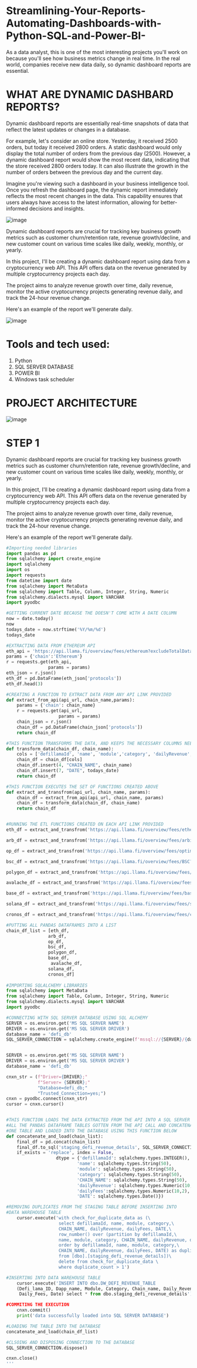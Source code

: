 # Streamlining-Your-Reports-Automating-Dashboards-with-Python-SQL-and-Power-BI-
As a data analyst, this is one of the most interesting projects you'll work on because you'll see how business metrics change in real time. In the real world, companies receive new data daily, so dynamic dashboard reports are essential.

# WHAT ARE DYNAMIC DASHBARD REPORTS?
Dynamic dashboard reports are essentially real-time snapshots of data that reflect the latest updates or changes in a database.

For example, let's consider an online store. Yesterday, it received 2500 orders, but today it received 2800 orders. A static dashboard would only display the total number of orders from the previous day (2500). However, a dynamic dashboard report would show the most recent data, indicating that the store received 2800 orders today. It can also illustrate the growth in the number of orders between the previous day and the current day.

Imagine you're viewing such a dashboard in your business intelligence tool. Once you refresh the dashboard page, the dynamic report immediately reflects the most recent changes in the data. This capability ensures that users always have access to the latest information, allowing for better-informed decisions and insights.

![image](https://github.com/Hagar-zakaria/Streamlining-Your-Reports-Automating-Dashboards-with-Python-SQL-and-Power-BI-/assets/93611934/1ab5e3d0-466f-42f4-88ff-d0a4a5abdbf9)

Dynamic dashboard reports are crucial for tracking key business growth metrics such as customer churn/retention rate, revenue growth/decline, and new customer count on various time scales like daily, weekly, monthly, or yearly.

In this project, I'll be creating a dynamic dashboard report using data from a cryptocurrency web API. This API offers data on the revenue generated by multiple cryptocurrency projects each day.

The project aims to analyze revenue growth over time, daily revenue, monitor the active cryptocurrency projects generating revenue daily, and track the 24-hour revenue change.

Here's an example of the report we'll generate daily.

![image](https://github.com/Hagar-zakaria/Streamlining-Your-Reports-Automating-Dashboards-with-Python-SQL-and-Power-BI-/assets/93611934/6e2fe7a5-d2f0-425b-95d4-996e14395f89)

# Tools and tech used:

1. Python
2. SQL SERVER DATABASE
3. POWER BI
4. Windows task scheduler

# PROJECT ARCHITECTURE

![image](https://github.com/Hagar-zakaria/Streamlining-Your-Reports-Automating-Dashboards-with-Python-SQL-and-Power-BI-/assets/93611934/cc12ef96-f55a-4202-a85b-ee61a2d00405)

# STEP 1

Dynamic dashboard reports are crucial for tracking key business growth metrics such as customer churn/retention rate, revenue growth/decline, and new customer count on various time scales like daily, weekly, monthly, or yearly.

In this project, I'll be creating a dynamic dashboard report using data from a cryptocurrency web API. This API offers data on the revenue generated by multiple cryptocurrency projects each day.

The project aims to analyze revenue growth over time, daily revenue, monitor the active cryptocurrency projects generating revenue daily, and track the 24-hour revenue change.

Here's an example of the report we'll generate daily.


```python
#Importing needed libraries
import pandas as pd
from sqlalchemy import create_engine
import sqlalchemy
import os
import requests
from datetime import date
from sqlalchemy import MetaData
from sqlalchemy import Table, Column, Integer, String, Numeric
from sqlalchemy.dialects.mysql import VARCHAR
import pyodbc

#GETTING CURRENT DATE BECAUSE THE DOESN'T COME WITH A DATE COLUMN
now = date.today()
now
todays_date = now.strftime('%Y/%m/%d')
todays_date

#EXTRACTING DATA FROM ETHEREUM API
eth_api = 'https://api.llama.fi/overview/fees/ethereum?excludeTotalDataChart=true&excludeTotalDataChartBreakdown=true&dataType=dailyRevenue'
params = {'chain':'Ethereum'}
r = requests.get(eth_api,
                params = params)
eth_json = r.json()
eth_df = pd.DataFrame(eth_json['protocols'])
eth_df.head(3)

#CREATING A FUNCTION TO EXTRACT DATA FROM ANY API LINK PROVIDED
def extract_from_api(api_url, chain_name,params):
    params = {'chain': chain_name}
    r = requests.get(api_url,
                    params = params)
    chain_json = r.json()
    chain_df = pd.DataFrame(chain_json['protocols'])
    return chain_df

#THIS FUNCTION TRANSFORMS THE DATA, AND KEEPS THE NECESSARY COLUMNS NEEDED
def transform_data(chain_df, chain_name):
    cols = ['defillamaId', 'name', 'module','category', 'dailyRevenue', 'dailyFees']
    chain_df = chain_df[cols]
    chain_df.insert(4, "CHAIN_NAME", chain_name)
    chain_df.insert(7, "DATE", todays_date)
    return chain_df

#THIS FUNCTION EXECUTES THE SET OF FUNCTIONS CREATED ABOVE 
def extract_and_transfrom(api_url, chain_name, params):
    chain_df = extract_from_api(api_url, chain_name, params)
    chain_df = transform_data(chain_df, chain_name)
    return chain_df


#RUNNING THE ETL FUNCTIONS CREATED ON EACH API LINK PROVIDED
eth_df = extract_and_transfrom('https://api.llama.fi/overview/fees/ethereum?excludeTotalDataChart=true&excludeTotalDataChartBreakdown=true&dataType=dailyRevenue', 'ETHEREUM', params)

arb_df = extract_and_transfrom('https://api.llama.fi/overview/fees/arbitrum?excludeTotalDataChart=true&excludeTotalDataChartBreakdown=true&dataType=dailyRevenue', 'ARBITRUM', params)

op_df = extract_and_transfrom('https://api.llama.fi/overview/fees/optimism?excludeTotalDataChart=true&excludeTotalDataChartBreakdown=true&dataType=dailyRevenue', 'OPTIMISM', params)

bsc_df = extract_and_transfrom('https://api.llama.fi/overview/fees/BSC?excludeTotalDataChart=true&excludeTotalDataChartBreakdown=true&dataType=dailyRevenue', 'BSC', params)

polygon_df = extract_and_transfrom('https://api.llama.fi/overview/fees/polygon?excludeTotalDataChart=true&excludeTotalDataChartBreakdown=true&dataType=dailyRevenue', 'POLYGON', params)

avalache_df = extract_and_transfrom('https://api.llama.fi/overview/fees/avalanche?excludeTotalDataChart=true&excludeTotalDataChartBreakdown=true&dataType=dailyRevenue', 'AVALANCHE', params)

base_df = extract_and_transfrom('https://api.llama.fi/overview/fees/base?excludeTotalDataChart=true&excludeTotalDataChartBreakdown=true&dataType=dailyRevenue', 'BASE', params)

solana_df = extract_and_transfrom('https://api.llama.fi/overview/fees/solana?excludeTotalDataChart=true&excludeTotalDataChartBreakdown=true&dataType=dailyRevenue', 'SOLANA', params)

cronos_df = extract_and_transfrom('https://api.llama.fi/overview/fees/cronos?excludeTotalDataChart=true&excludeTotalDataChartBreakdown=true&dataType=dailyRevenue', 'CRONOS', params)

#PUTTING ALL PANDAS DATAFRAMES INTO A LIST
chain_df_list = [eth_df,
                arb_df,
                op_df,
                bsc_df,
                polygon_df,
                base_df,
                 avalache_df,
                solana_df,
                cronos_df]
            
#IMPORTING SQLALCHEMY LIBRARIES
from sqlalchemy import MetaData
from sqlalchemy import Table, Column, Integer, String, Numeric
from sqlalchemy.dialects.mysql import VARCHAR
import pyodbc

#CONNECTING WITH SQL SERVER DATABASE USING SQL ALCHEMY 
SERVER = os.environ.get('MS SQL SERVER NAME')
DRIVER = os.environ.get('MS SQL SERVER DRIVER')
database_name = 'defi_db'
SQL_SERVER_CONNECTION = sqlalchemy.create_engine(f'mssql://{SERVER}/{database_name}?driver={DRIVER}')


SERVER = os.environ.get('MS SQL SERVER NAME')
DRIVER = os.environ.get('MS SQL SERVER DRIVER')
database_name = 'defi_db'

cnxn_str = (f"Driver={DRIVER};"
            f"Server= {SERVER};"
            "Database=defi_db;"
            "Trusted_Connection=yes;")
cnxn = pyodbc.connect(cnxn_str)
cursor = cnxn.cursor()


#THIS FUNCTION LOADS THE DATA EXTRACTED FROM THE API INTO A SQL SERVER DATABASE
#ALL THE PANDAS DATAFRAME TABLES GOTTEN FROM THE API CALL AND CONCATENATED INTO 
#ONE TABLE AND LOADED INTO THE DATABASE USING THIS FUNCTION BELOW
def concatenate_and_load(chain_list):
    final_df = pd.concat(chain_list)
    final_df.to_sql('staging_defi_revenue_details', SQL_SERVER_CONNECTION, 
    if_exists = 'replace', index = False,
                   dtype = {'defillamaId': sqlalchemy.types.INTEGER(),
                           'name': sqlalchemy.types.String(50),
                           'module': sqlalchemy.types.String(50),
                           'category': sqlalchemy.types.String(50),
                           'CHAIN_NAME': sqlalchemy.types.String(50),
                           'dailyRevenue': sqlalchemy.types.Numeric(10,2),
                           'dailyFees':sqlalchemy.types.Numeric(10,2),
                           'DATE': sqlalchemy.types.Date()})

#REMOVING DUPLICATES FROM THE STAGING TABLE BEFORE INSERTING INTO
#DATA WAREHOUSE TABLE
    cursor.execute('with check_for_duplicate_data as (\
                    select defillamaId, name, module, category,\
                    CHAIN_NAME, dailyRevenue, dailyFees, DATE,\
                    row_number() over (partition by defillamaId,\
                    name, module, category, CHAIN_NAME, dailyRevenue, dailyFees, DATE\
                    order by defillamaId, name, module, category,\
                    CHAIN_NAME, dailyRevenue, dailyFees, DATE) as duplicate_count\
                    from [dbo].[staging_defi_revenue_details])\
                    delete from check_for_duplicate_data \
                    where duplicate_count > 1')

#INSERTING INTO DATA WAREHOUSE TABLE
    cursor.execute('INSERT INTO dbo.DW_DEFI_REVENUE_TABLE 
    (Defi_lama_ID, Dapp_name, Module, Category, Chain_name, Daily_Revenue, 
     Daily_Fees, Date) select * from dbo.staging_defi_revenue_details')

#COMMITING THE EXECUTION 
    cnxn.commit()
    print('data successfully loaded into SQL SERVER DATABASE')

#LOADING THE TABLE INTO THE DATABASE 
concatenate_and_load(chain_df_list)

#CLSOING AND DISPOSING CONNECTION TO THE DATABASE
SQL_SERVER_CONNECTION.dispose()

cnxn.close()
'''
